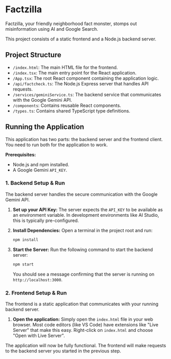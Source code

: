 # Factzilla

Factzilla, your friendly neighborhood fact monster, stomps out misinformation using AI and Google Search.

This project consists of a static frontend and a Node.js backend server.

## Project Structure

-   `/index.html`: The main HTML file for the frontend.
-   `/index.tsx`: The main entry point for the React application.
-   `/App.tsx`: The root React component containing the application logic.
-   `/api/factcheck.ts`: The Node.js Express server that handles API requests.
-   `/services/geminiService.ts`: The backend service that communicates with the Google Gemini API.
-   `/components`: Contains reusable React components.
-   `/types.ts`: Contains shared TypeScript type definitions.

## Running the Application

This application has two parts: the backend server and the frontend client. You need to run both for the application to work.

**Prerequisites:**
-   Node.js and npm installed.
-   A Google Gemini `API_KEY`.

### 1. Backend Setup & Run

The backend server handles the secure communication with the Google Gemini API.

1.  **Set up your API Key:**
    The server expects the `API_KEY` to be available as an environment variable. In development environments like AI Studio, this is typically pre-configured.

2.  **Install Dependencies:**
    Open a terminal in the project root and run:
    ```bash
    npm install
    ```

3.  **Start the Server:**
    Run the following command to start the backend server:
    ```bash
    npm start
    ```
    You should see a message confirming that the server is running on `http://localhost:3000`.

### 2. Frontend Setup & Run

The frontend is a static application that communicates with your running backend server.

1.  **Open the application:**
    Simply open the `index.html` file in your web browser. Most code editors (like VS Code) have extensions like "Live Server" that make this easy. Right-click on `index.html` and choose "Open with Live Server".

The application will now be fully functional. The frontend will make requests to the backend server you started in the previous step.
